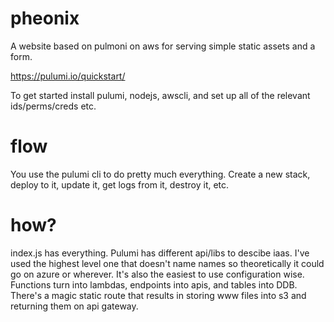 # pheonix
A website based on pulmoni on aws for serving simple static assets and a form. 

https://pulumi.io/quickstart/

To get started install pulumi, nodejs, awscli, and set up all of the relevant ids/perms/creds etc.

# flow
You use the pulumi cli to do pretty much everything. Create a new stack, deploy to it, update it, get logs from it, destroy it, etc.

# how?
index.js has everything. Pulumi has different api/libs to descibe iaas. I've used the highest level one that doesn't name names so theoretically it could go on azure or wherever. It's also the easiest to use configuration wise. Functions turn into lambdas, endpoints into apis, and tables into DDB. There's a magic static route that results in storing www files into s3 and returning them on api gateway.
